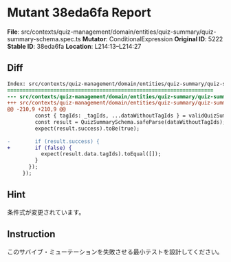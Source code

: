 # Mutant 38eda6fa Report

**File**: src/contexts/quiz-management/domain/entities/quiz-summary/quiz-summary-schema.spec.ts
**Mutator**: ConditionalExpression
**Original ID**: 5222
**Stable ID**: 38eda6fa
**Location**: L214:13–L214:27

## Diff

```diff
Index: src/contexts/quiz-management/domain/entities/quiz-summary/quiz-summary-schema.spec.ts
===================================================================
--- src/contexts/quiz-management/domain/entities/quiz-summary/quiz-summary-schema.spec.ts	original
+++ src/contexts/quiz-management/domain/entities/quiz-summary/quiz-summary-schema.spec.ts	mutated #5222
@@ -210,9 +210,9 @@
         const { tagIds: _tagIds, ...dataWithoutTagIds } = validQuizSummaryData;
         const result = QuizSummarySchema.safeParse(dataWithoutTagIds);
         expect(result.success).toBe(true);
 
-        if (result.success) {
+        if (false) {
           expect(result.data.tagIds).toEqual([]);
         }
       });
     });
```

## Hint

条件式が変更されています。

## Instruction

このサバイブ・ミューテーションを失敗させる最小テストを設計してください。
